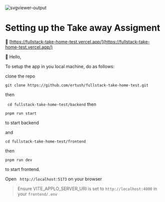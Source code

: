  ![svgviewer-output](https://github.com/ElloTechnology/backend_takehome/assets/3518127/561bc8d4-bffc-4360-b9ea-61e876bcec93)


# Setting up the Take away Assigment

:link: [https://fullstack-take-home-test.vercel.app/](https://fullstack-take-home-test.vercel.app/)

👋 Hello,

To setup the app in you local machine, do as follows:

clone the repo

```git clone https://github.com/ertush/fullstack-take-home-test.git ```

then 

``` cd fullstack-take-home-test/backend```
then

``` pnpm run start ```

to start backend


and

``` cd fullstack-take-home-test/frontend ```

then

``` pnpm run dev ```


to start frontend.

Open  ``` http://localhost:5173``` on your browser


> Ensure VITE_APPLO_SERVER_URI is set to ```http://localhost:4000``` in your ```frontend/.env```



